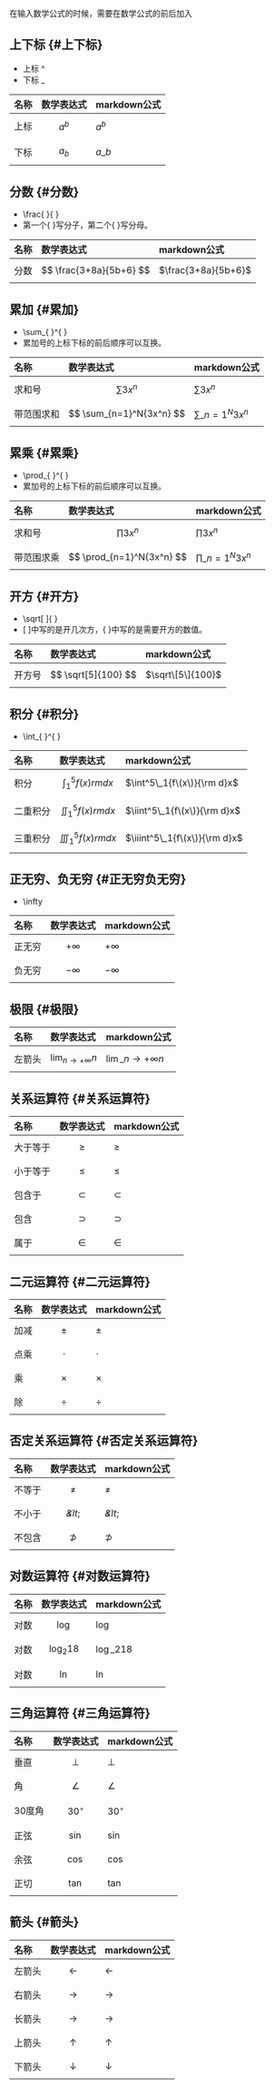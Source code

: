 在输入数学公式的时候，需要在数学公式的前后加入

## 上下标 {#上下标}

* 上标 ^
* 下标 \_

| 名称 | 数学表达式 | markdown公式 |
| :--- | :--- | :--- |
| 上标 | $$ a^b $$ | $a^b$ |
| 下标 | $$ a_b $$ | $a\_b$ |

## 分数 {#分数}

* \frac{ }{ }
* 第一个{ }写分子，第二个{ }写分母。

| 名称 | 数学表达式 | markdown公式 |
| :--- | :--- | :--- |
| 分数 | $$ \frac{3+8a}{5b+6} $$ | $\frac{3+8a}{5b+6}$ |

## 累加 {#累加}

* \sum\_{ }^{ }
* 累加号的上标下标的前后顺序可以互换。

| 名称 | 数学表达式 | markdown公式 |
| :--- | :--- | :--- |
| 求和号 | $$ \sum{3x^n} $$ | $\sum{3x^n}$ |
| 带范围求和 | $$ \sum_{n=1}^N{3x^n} $$ | $\sum\_{n=1}^N{3x^n}$ |

## 累乘 {#累乘}

* \prod\_{ }^{ }
* 累加号的上标下标的前后顺序可以互换。

| 名称 | 数学表达式 | markdown公式 |
| :--- | :--- | :--- |
| 求和号 | $$ \prod{3x^n} $$ | $\prod{3x^n}$ |
| 带范围求乘 | $$ \prod_{n=1}^N{3x^n} $$ | $\prod\_{n=1}^N{3x^n}$ |

## 开方 {#开方}

* \sqrt\[ \]{ }
* \[ \]中写的是开几次方，{ }中写的是需要开方的数值。

| 名称 | 数学表达式 | markdown公式 |
| :--- | :--- | :--- |
| 开方号 | $$ \sqrt[5]{100} $$ | $\sqrt\[5\]{100}$ |

## 积分 {#积分}

* \int\_{ }^{ }

| 名称 | 数学表达式 | markdown公式 |
| :--- | :--- | :--- |
| 积分 | $$ \int^5_1{f(x)}{rm d}x $$ | $\int^5\_1{f\(x\)}{\rm d}x$ |
| 二重积分 | $$ \iint^5_1{f(x)}{rm d}x $$ | $\iint^5\_1{f\(x\)}{\rm d}x$ |
| 三重积分 | $$ \iiint^5_1{f(x)}{rm d}x $$ | $\iiint^5\_1{f\(x\)}{\rm d}x$ |

## 正无穷、负无穷 {#正无穷负无穷}

* \infty

| 名称 | 数学表达式 | markdown公式 |
| :--- | :--- | :--- |
| 正无穷 | $$ +\infty $$ | $+\infty$ |
| 负无穷 | $$ -\infty $$ | $-\infty$ |

## 极限 {#极限}

| 名称 | 数学表达式 | markdown公式 |
| :--- | :--- | :--- |
| 左箭头 | $$ \lim_{n\rightarrow+\infty} n$$ | $\lim\_{n\rightarrow+\infty} n$ |

## 关系运算符 {#关系运算符}

| 名称 | 数学表达式 | markdown公式 |
| :--- | :--- | :--- |
| 大于等于 | $$ \geq$$ | $\geq$ |
| 小于等于 | $$ \leq$$ | $\leq$ |
| 包含于 | $$ \subset$$ | $\subset$ |
| 包含 | $$ \supset$$ | $\supset$ |
| 属于 | $$ \in$$ | $\in$ |

## 二元运算符 {#二元运算符}

| 名称 | 数学表达式 | markdown公式 |
| :--- | :--- | :--- |
| 加减 | $$ \pm$$ | $\pm$ |
| 点乘 | $$ \cdot$$ | $\cdot$ |
| 乘 | $$ \times$$ | $\times$ |
| 除 | $$ \div$$ | $\div$ |

## 否定关系运算符 {#否定关系运算符}

| 名称 | 数学表达式 | markdown公式 |
| :--- | :--- | :--- |
| 不等于 | $$\not=$$ | $\not=$ |
| 不小于 | $$ \not&lt; $$ | $\not&lt;$ |
| 不包含 | $$ \not\supset $$ | $\not\supset$ |

## 对数运算符 {#对数运算符}

| 名称 | 数学表达式 | markdown公式 |
| :--- | :--- | :--- |
| 对数 | $$ \log $$ | $\log$ |
| 对数 | $$ \log_2{18} $$ | $\log\_2{18}$ |
| 对数 | $$ \ln $$ | $\ln$ |

## 三角运算符 {#三角运算符}

| 名称 | 数学表达式 | markdown公式 |
| :--- | :--- | :--- |
| 垂直 | $$ \bot $$ | $\bot$ |
| 角 | $$ \angle $$ | $\angle$ |
| 30度角 | $$ 30^\circ $$ | $30^\circ$ |
| 正弦 | $$ \sin $$ | $\sin$ |
| 余弦 | $$ \cos $$ | $\cos$ |
| 正切 | $$ \tan $$ | $\tan$ |

## 箭头 {#箭头}

| 名称 | 数学表达式 | markdown公式 |
| :--- | :--- | :--- |
| 左箭头 | $$ \leftarrow $$ | $\leftarrow$ |
| 右箭头 | $$ \rightarrow $$ | $\rightarrow$ |
| 长箭头 | $$ \longrightarrow $$ | $\longrightarrow$ |
| 上箭头 | $$ \uparrow $$ | $\uparrow$ |
| 下箭头 | $$ \downarrow $$ | $\downarrow$ |



